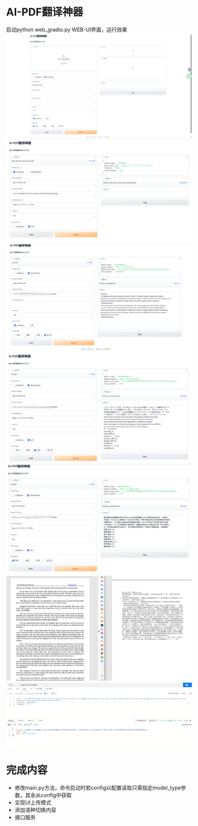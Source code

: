 # AI-PDF翻译神器
启动python web_gradio.py
WEB-UI界面，运行效果
![img7.png](img7.png)
![img2.png](img2.png)
![img.png](img.png)
![img3.png](img3.png)
![img4.png](img4.png)
![img6.png](img6.png)
![img5.png](img5.png)

# 完成内容
* 修改main.py方法，命令启动时若config以配置读取只需指定model_type参数，其余从config中获取
* 实现UI上传模式
* 添加语种切换内容
* 接口服务
